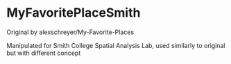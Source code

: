 # MyFavoritePlaceSmith
Original by alexschreyer/My-Favorite-Places

Manipulated for Smith College Spatial Analysis Lab, used similarly to original but with different concept
